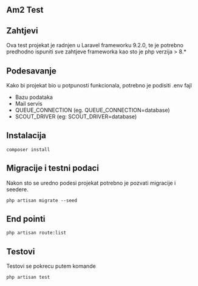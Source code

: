 ## Am2 Test
## Zahtjevi
Ova test projekat je radnjen u Laravel frameworku 9.2.0, te je potrebno predhodno ispuniti sve zahtjeve frameworka kao sto je php verzija > 8.*

## Podesavanje
Kako bi projekat bio u potpunosti funkcionala, potrebno je podisiti .env fajl
- Bazu podataka
- Mail servis
- QUEUE_CONNECTION (eg. QUEUE_CONNECTION=database)
- SCOUT_DRIVER (eg: SCOUT_DRIVER=database)

## Instalacija
```
composer install
```

## Migracije i testni podaci
Nakon sto se uredno podesi projekat potrebno je pozvati migracije i seedere.
```
php artisan migrate --seed
```

## End pointi
```
php artisan route:list
```

## Testovi
Testovi se pokrecu putem komande
```
php artisan test
```
